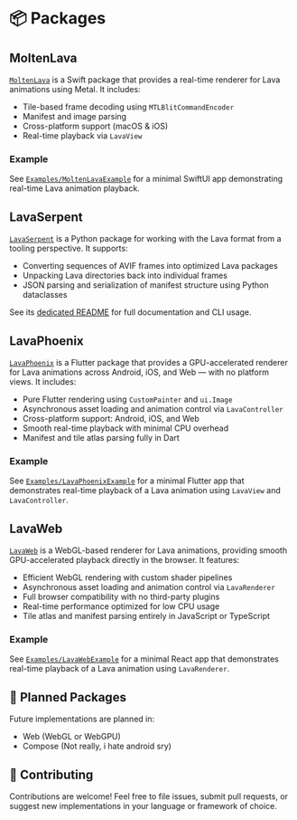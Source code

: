 # 📦 Packages

## MoltenLava

[`MoltenLava`](https://github.com/OpenLavaFormat/MoltenLava) is a Swift package that provides a real-time renderer for Lava animations using Metal. It includes:

- Tile-based frame decoding using `MTLBlitCommandEncoder`
- Manifest and image parsing
- Cross-platform support (macOS & iOS)
- Real-time playback via `LavaView`

### Example

See [`Examples/MoltenLavaExample`](../Examples/MoltenLavaExample) for a minimal SwiftUI app demonstrating real-time Lava animation playback.

## LavaSerpent

[`LavaSerpent`](../Packages/LavaSerpent) is a Python package for working with the Lava format from a tooling perspective. It supports:

- Converting sequences of AVIF frames into optimized Lava packages
- Unpacking Lava directories back into individual frames
- JSON parsing and serialization of manifest structure using Python dataclasses

See its [dedicated README](../Packages/LavaSerpent/README.md) for full documentation and CLI usage.

## LavaPhoenix

[`LavaPhoenix`](../Packages/LavaPhoenix) is a Flutter package that provides a GPU-accelerated renderer for Lava animations across Android, iOS, and Web — with no platform views. It includes:

- Pure Flutter rendering using `CustomPainter` and `ui.Image`
- Asynchronous asset loading and animation control via `LavaController`
- Cross-platform support: Android, iOS, and Web
- Smooth real-time playback with minimal CPU overhead
- Manifest and tile atlas parsing fully in Dart

### Example

See [`Examples/LavaPhoenixExample`](../Examples/LavaPhoenixExample) for a minimal Flutter app that demonstrates real-time playback of a Lava animation using `LavaView` and `LavaController`.

## LavaWeb

[`LavaWeb`](../Packages/LavaWeb) is a WebGL-based renderer for Lava animations, providing smooth GPU-accelerated playback directly in the browser. It features:

- Efficient WebGL rendering with custom shader pipelines
- Asynchronous asset loading and animation control via `LavaRenderer`
- Full browser compatibility with no third-party plugins
- Real-time performance optimized for low CPU usage
- Tile atlas and manifest parsing entirely in JavaScript or TypeScript

### Example

See [`Examples/LavaWebExample`](../Examples/LavaWebExample) for a minimal React app that demonstrates real-time playback of a Lava animation using `LavaRenderer`.

## 🧪 Planned Packages

Future implementations are planned in:

- Web (WebGL or WebGPU)
- Compose (Not really, i hate android sry)

## 🤝 Contributing

Contributions are welcome! Feel free to file issues, submit pull requests, or suggest new implementations in your language or framework of choice.
